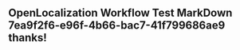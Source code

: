 <properties
ms.topic="hero-topic"
ms.test1="hero-topic"
ms.test2="test"/>

## OpenLocalization Workflow Test MarkDown 7ea9f2f6-e96f-4b66-bac7-41f799686ae9 thanks!
